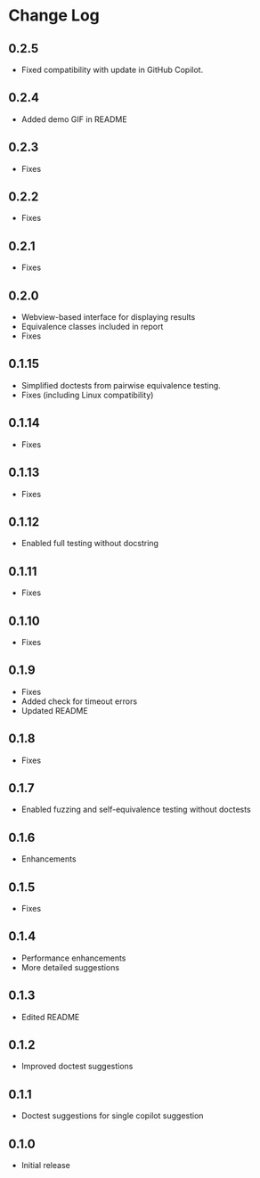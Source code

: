 # Change Log

## 0.2.5
- Fixed compatibility with update in GitHub Copilot.

## 0.2.4
- Added demo GIF in README

## 0.2.3
- Fixes

## 0.2.2
- Fixes

## 0.2.1
- Fixes

## 0.2.0
- Webview-based interface for displaying results
- Equivalence classes included in report
- Fixes

## 0.1.15
- Simplified doctests from pairwise equivalence testing.
- Fixes (including Linux compatibility)

## 0.1.14
- Fixes

## 0.1.13
- Fixes

## 0.1.12
- Enabled full testing without docstring

## 0.1.11
- Fixes

## 0.1.10
- Fixes

## 0.1.9
- Fixes
- Added check for timeout errors
- Updated README

## 0.1.8
- Fixes

## 0.1.7
- Enabled fuzzing and self-equivalence testing without doctests

## 0.1.6
- Enhancements

## 0.1.5
- Fixes

## 0.1.4
- Performance enhancements
- More detailed suggestions

## 0.1.3
- Edited README

## 0.1.2
- Improved doctest suggestions

## 0.1.1
- Doctest suggestions for single copilot suggestion

## 0.1.0
- Initial release
